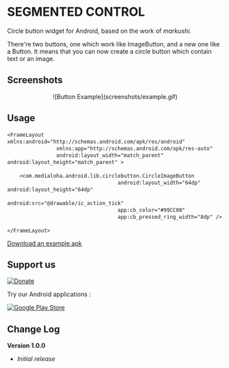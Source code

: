 SEGMENTED CONTROL
===================================

Circle button widget for Android, based on the work of *markushi*. 

There're two buttons, one which work like ImageButton, and a new one like a Button. It means that you can now create a circle button which contain text or an image.

## Screenshots ##

<center>![Button Example](screenshots/example.gif)</center>

## Usage ##

```
<FrameLayout xmlns:android="http://schemas.android.com/apk/res/android"
				xmlns:app="http://schemas.android.com/apk/res-auto"
				android:layout_width="match_parent" android:layout_height="match_parent" >

	<com.medialoha.android.lib.circlebutton.CircleImageButton 
									android:layout_width="64dp" android:layout_height="64dp"
									android:src="@drawable/ic_action_tick"
									app:cb_color="#99CC00"
									app:cb_pressed_ring_width="8dp" />

</FrameLayout>
```

[Download an example apk](example/dist/example.apk)

## Support us ##

[![Donate](https://www.paypalobjects.com/en_US/i/btn/btn_donate_LG.gif)](https://www.paypal.com/cgi-bin/webscr?cmd=_s-xclick&hosted_button_id=QQJM9LMALTTJA)

Try our Android applications :

[![Google Play Store](http://medialoha.net/images/google_play_download_grey.png)](https://play.google.com/store/apps/developer?id=Medialoha)

## Change Log ##

**Version 1.0.0**

- *Initial release*

<!-- 
== Known Issues ==

-->





